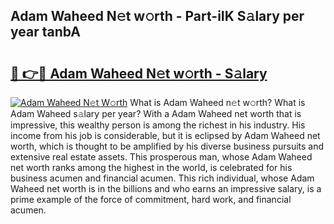 ## Adam Waheed N𝚎t w𝚘rth - Part-iIK S𝚊lary per year tanbA

# <h2><a href="http://gc0rad.nevu.top/?p=Adam+Waheed">🔗 👉🔴 Adam Waheed N𝚎t w𝚘rth - S𝚊lary</a></h2>

[![Adam Waheed N𝚎t W𝚘rth](https://i.imgur.com/Oavwk0R.jpeg)](http://gc0rad.nevu.top/?p=Adam+Waheed)
What is Adam Waheed n𝚎t w𝚘rth? What is Adam Waheed s𝚊lary per year?
With a Adam Waheed net worth that is impressive, this wealthy person is among the richest in his industry. His income from his job is considerable, but it is eclipsed by Adam Waheed net worth, which is thought to be amplified by his diverse business pursuits and extensive real estate assets. This prosperous man, whose Adam Waheed net worth ranks among the highest in the world, is celebrated for his business acumen and financial acumen. This rich individual, whose Adam Waheed net worth is in the billions and who earns an impressive salary, is a prime example of the force of commitment, hard work, and financial acumen.
